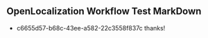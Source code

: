 ## OpenLocalization Workflow Test MarkDown
* c6655d57-b68c-43ee-a582-22c3558f837c 
thanks!<!--HONumber=Mar16_HO1-->
